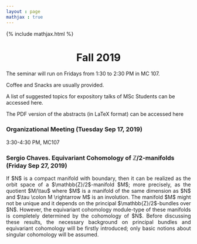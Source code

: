 ```yaml
---
layout : page
mathjax : true
---
```

{% include mathjax.html %}

<center> <h1>Fall 2019 </h1> </center>

The seminar will run on Fridays from 1:30 to 2:30 PM in MC 107. 

Coffee and Snacks are usually provided. 

A list of suggested topics for expository talks of MSc Students can be accessed here.

The PDF version of the abstracts (in LaTeX format) can be accessed here

### Organizational Meeting (Tuesday Sep 17, 2019)

3:30-4:30 PM, MC107

### Sergio Chaves. Equivariant Cohomology of $\mathbb{Z}/2$-manifolds (Friday Sep 27, 2019)
<p style='text-align: justify;'>
If $N$ is a compact manifold with boundary, then it can be realized as the orbit space of a $\mathbb{Z}/2$-manifold $M$; more precisely, as the quotient $M/\tau$ where $M$ is a manifold of the same dimension as $N$ and $\tau \colon M \rightarrow M$ is an involution. The manifold $M$ might not be unique and it depends on the principal $\mathbb{Z}/2$-bundles over $N$. However, the equivariant cohomology module-type of these manifolds is completely determined by the cohomology of $N$. Before discussing these results, the necessary background on principal bundles and equivariant cohomology will be firstly introduced; only basic notions about singular cohomology will be assumed.
</p>
